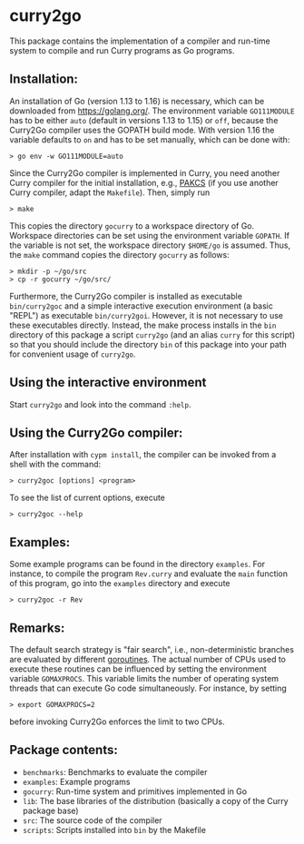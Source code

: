 curry2go
========

This package contains the implementation of a compiler
and run-time system to compile and run Curry programs as Go programs.


Installation:
-------------

An installation of Go (version 1.13 to 1.16) is necessary,
which can be downloaded from <https://golang.org/>.
The environment variable `GO111MODULE` has to be
either `auto` (default in versions 1.13 to 1.15) or `off`,
because the Curry2Go compiler uses the GOPATH build mode.
With version 1.16 the variable defaults to `on` and
has to be set manually, which can be done with:

    > go env -w GO111MODULE=auto


Since the Curry2Go compiler is implemented in Curry,
you need another Curry compiler for the initial
installation, e.g., [PAKCS](https://www.informatik.uni-kiel.de/~pakcs/)
(if you use another Curry compiler, adapt the `Makefile`).
Then, simply run

    > make

This copies the directory `gocurry` to a workspace directory of Go.
Workspace directories can be set using the environment variable `GOPATH`.
If the variable is not set, the workspace directory `$HOME/go`
is assumed. Thus, the `make` command copies the directory `gocurry`
as follows:

    > mkdir -p ~/go/src
    > cp -r gocurry ~/go/src/

Furthermore, the Curry2Go compiler is installed as executable
`bin/curry2goc` and a simple interactive execution environment
(a basic "REPL") as executable `bin/curry2goi`.
However, it is not necessary to use these executables directly.
Instead, the make process installs in the `bin` directory of this package
a script `curry2go` (and an alias `curry` for this script)
so that you should include the directory `bin` of this
package into your path for convenient usage of `curry2go`.


Using the interactive environment
---------------------------------

Start `curry2go` and look into the command `:help`.


Using the Curry2Go compiler:
----------------------------

After installation with `cypm install`, the compiler can be
invoked from a shell with the command:

    > curry2goc [options] <program>

To see the list of current options, execute

    > curry2goc --help

Examples:
---------

Some example programs can be found in the directory `examples`.
For instance, to compile the program `Rev.curry` and
evaluate the `main` function of this program, go into
the `examples` directory and execute

    > curry2goc -r Rev


Remarks:
--------

The default search strategy is "fair search", i.e., non-deterministic
branches are evaluated by different
[goroutines](https://tour.golang.org/concurrency/1).
The actual number of CPUs used to execute these routines
can be influenced by setting the environment variable `GOMAXPROCS`.
This variable limits the number of operating system threads
that can execute Go code simultaneously.
For instance, by setting

    > export GOMAXPROCS=2

before invoking Curry2Go enforces the limit to two CPUs.


Package contents:
----------------

* `benchmarks`: Benchmarks to evaluate the compiler
* `examples`:   Example programs
* `gocurry`:    Run-time system and primitives implemented in Go
* `lib`:        The base libraries of the distribution (basically a copy
                of the Curry package base)
* `src`:        The source code of the compiler
* `scripts`:    Scripts installed into `bin` by the Makefile
